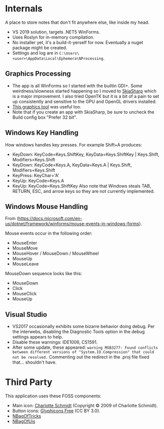 
# Internals

A place to store notes that don't fit anywhere else, like inside my head.


- VS 2019 solution, targets .NET5 WinForms.
- Uses Roslyn for in-memory compilation.
- No installer yet, it's a build-it-yerself for now. Eventually a nuget package might be created.
- Settings and log are in `C:\Users\<user>\AppData\Local\Ephemera\NProcessing`.


## Graphics Processing
- The app is all WinForms so I started with the builtin GDI+. Some weirdness/slowness started happening so I moved to
[SkiaSharp](https://github.com/mono/SkiaSharp) which is a major improvement. I also tried OpenTK but it is a
bit of a pain to set up consistently and sensitive to the GPU and OpenGL drivers installed.
- [This graphics tool](http://kynosarges.org/WpfPerformance.html) was useful too.
- Note that if you create an app with SkiaSharp, be sure to uncheck the Build config box "Prefer 32 bit".

## Windows Key Handling
How windows handles key presses. For example Shift+A produces:
- KeyDown: KeyCode=Keys.ShiftKey, KeyData=Keys.ShiftKey | Keys.Shift, Modifiers=Keys.Shift
- KeyDown: KeyCode=Keys.A, KeyData=Keys.A | Keys.Shift, Modifiers=Keys.Shift
- KeyPress: KeyChar='A'
- KeyUp: KeyCode=Keys.A
- KeyUp: KeyCode=Keys.ShiftKey
Also note that Windows steals TAB, RETURN, ESC, and arrow keys so they are not currently implemented.

## Windows Mouse Handling
From (https://docs.microsoft.com/en-us/dotnet/framework/winforms/mouse-events-in-windows-forms).

Mouse events occur in the following order:
- MouseEnter
- MouseMove
- MouseHover / MouseDown / MouseWheel
- MouseUp
- MouseLeave

MouseDown sequence looks like this:
- MouseDown
- Click
- MouseClick
- MouseUp

## Visual Studio
- VS2017 occasionally exhibits some bizarre behavior doing debug. Per the interwebs, disabling the Diagnostic Tools option in the debug settings appears to help.
- Disable these warnings: IDE1006, CS1591.
- After some update, these appeared:
  `warning MSB3277: Found conflicts between different versions of "System.IO.Compression" that could not be resolved.`
  Commenting out the redirect in the .proj file fixed that... shouldn't have.
  
# Third Party

This application uses these FOSS components:
- Main icon: [Charlotte Schmidt](http://pattedemouche.free.fr/) (Copyright © 2009 of Charlotte Schmidt).
- Button icons: [Glyphicons Free](http://glyphicons.com/) (CC BY 3.0).
- [NBagOfTricks](https://github.com/cepthomas/NBagOfTricks/blob/main/README.md)
- [NBagOfUis](https://github.com/cepthomas/NBagOfUis/blob/main/README.md)
